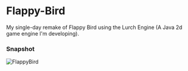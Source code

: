 # Flappy-Bird
My single-day remake of Flappy Bird using the Lurch Engine (A Java 2d game engine I'm developing).

### Snapshot
![FlappyBird](https://github.com/user-attachments/assets/a7efda36-5594-4076-be91-98f73a6d4a7a)

